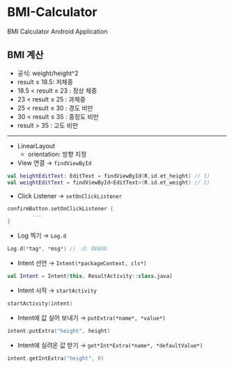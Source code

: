 # BMI-Calculator
BMI Calculator Android Application

## BMI 계산

- 공식: weight/height^2
- result ≤ 18.5: 저체중
- 18.5 < result ≤ 23 : 정상 체중
- 23 < result ≤ 25 : 과체중
- 25 < result ≤ 30 : 경도 비만
- 30 < result ≤ 35 : 중정도 비만
- result > 35 : 고도 비만

---

- LinearLayout
    - orientation: 방향 지정
- View 연결
→ `findViewById`

```kotlin
val heightEditText: EditText = findViewById(R.id.et_height) // 1)
val weightEditText = findViewById<EditText>(R.id.et_weight) // 2)
```

- Click Listener
→ `setOnClickListener`

```kotlin
confirmButton.setOnClickListener {
		...
}
```

- Log 찍기
→ `Log.d`

```kotlin
Log.d(*tag*, *msg*) // .d: DEBUG
```

- Intent 선언
→ `Intent(*packageContext, cls*)`

```kotlin
val Intent = Intent(this, ResultActivity::class.java)
```

- Intent 시작
→ `startActivity`

```kotlin
startActivity(intent)
```

- Intent에 값 실어 보내기
→ `putExtra(*name*, *value*)`

```kotlin
intent.putExtra("height", height)
```

- Intent에 실려온 값 받기
→ `get*Int*Extra(*name*, *defaultValue*)`

```kotlin
intent.getIntExtra("height", 0)
```
